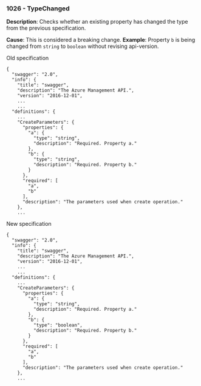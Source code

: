 ### 1026 - TypeChanged

**Description**: Checks whether an existing property has changed the type from the previous specification. 

**Cause**: This is considered a breaking change.
**Example**: Property `b` is being changed from `string` to `boolean` without revising api-version.

Old specification
```json5
{
  "swagger": "2.0",
  "info": {
    "title": "swagger",
    "description": "The Azure Management API.",
    "version": "2016-12-01",
    ...
    ...
  "definitions": {
    ...
    "CreateParameters": {
      "properties": {
        "a": {
          "type": "string",
          "description": "Required. Property a."
        },
        "b": {
          "type": "string",
          "description": "Required. Property b."
        }
      },
      "required": [
        "a",
        "b"
      ],
      "description": "The parameters used when create operation."
    },
    ...  
```

New specification
```json5
{
  "swagger": "2.0",
  "info": {
    "title": "swagger",
    "description": "The Azure Management API.",
    "version": "2016-12-01",
    ...
    ...
  "definitions": {
    ...
    "CreateParameters": {
      "properties": {
        "a": {
          "type": "string",
          "description": "Required. Property a."
        },
        "b": {
          "type": "boolean",
          "description": "Required. Property b."
        }
      },
      "required": [
        "a",
        "b"
      ],
      "description": "The parameters used when create operation."
    },
    ...  
```
